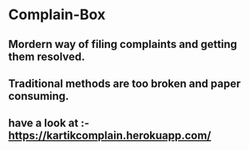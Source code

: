 # Complain-Box

## Mordern way of filing complaints and getting them resolved.
## Traditional methods are too broken and paper consuming.

## have a look at :- https://kartikcomplain.herokuapp.com/ 
